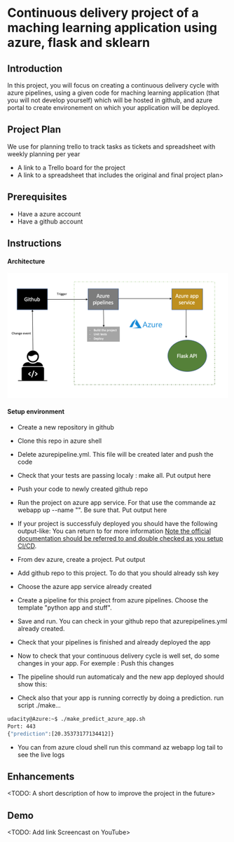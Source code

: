 # Continuous delivery project of a maching learning application using azure, flask and sklearn

## Introduction

In this project, you will focus on creating a continuous delivery cycle with azure pipelines, using a given code for maching learning application (that you will not develop yourself) which will be hosted in github, and azure portal to create environement on which your application will be deployed.

## Project Plan

We use for planning trello to track tasks as tickets and spreadsheet with weekly planning per year

- A link to a Trello board for the project
- A link to a spreadsheet that includes the original and final project plan>

## Prerequisites

- Have a azure account
- Have a github account

## Instructions

#### Architecture

![alt text](https://github.com/YassineSIDKI/flask-sklearn/blob/main/diagram.png?raw=true)

#### Setup environment

- Create a new repository in github

- Clone this repo in azure shell

- Delete azurepipeline.yml. This file will be created later and push the code

- Check that your tests are passing localy : make all. Put output here

- Push your code to newly created github repo

- Run the project on azure app service. For that use the commande az webapp up --name "". Be sure that. Put output here

- If your project is successfuly deployed you should have the following output-like: You can return to for more information [Note the official documentation should be referred to and double checked as you setup CI/CD](https://docs.microsoft.com/en-us/azure/devops/pipelines/ecosystems/python-webapp?view=azure-devops).

- From dev azure, create a project. Put output

- Add github repo to this project. To do that you should already ssh key

- Choose the azure app service already created

- Create a pipeline for this project from azure pipelines. Choose the template "python app and stuff".

- Save and run. You can check in your github repo that azurepipelines.yml already created.

- Check that your pipelines is finished and already deployed the app

- Now to check that your continuous delivery cycle is well set, do some changes in your app. For exemple : Push this changes

- The pipeline should run automaticaly and the new app deployed should show this:

- Check also that your app is running correctly by doing a prediction. run script ./make...

```bash
udacity@Azure:~$ ./make_predict_azure_app.sh
Port: 443
{"prediction":[20.35373177134412]}
```

- You can from azure cloud shell run this command az webapp log tail to see the live logs

## Enhancements

<TODO: A short description of how to improve the project in the future>

## Demo

<TODO: Add link Screencast on YouTube>

